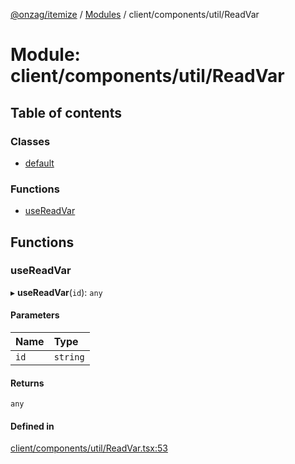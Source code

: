 [@onzag/itemize](../README.md) / [Modules](../modules.md) / client/components/util/ReadVar

# Module: client/components/util/ReadVar

## Table of contents

### Classes

- [default](../classes/client_components_util_ReadVar.default.md)

### Functions

- [useReadVar](client_components_util_ReadVar.md#usereadvar)

## Functions

### useReadVar

▸ **useReadVar**(`id`): `any`

#### Parameters

| Name | Type |
| :------ | :------ |
| `id` | `string` |

#### Returns

`any`

#### Defined in

[client/components/util/ReadVar.tsx:53](https://github.com/onzag/itemize/blob/59702dd5/client/components/util/ReadVar.tsx#L53)
